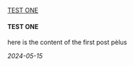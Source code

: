 <!-- POST CONTENT TEMPLATE -->
<p class="post-title">
    <a href="https://danny.ayers.name/blog/2024-05-03_one.html">
         TEST ONE
    </a>
</p>
<article class="post-content">
    <h4>TEST ONE</h4>
<p>here is the content of the first post pèlus</p>

</article>
<em>2024-05-15</em>